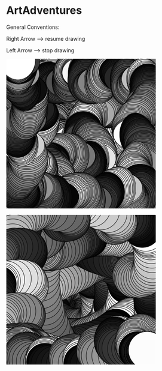 # ArtAdventures

General Conventions:

Right Arrow --> resume drawing

Left Arrow --> stop drawing

![circles](https://github.com/NoahTheCorgi/ArtAdventures/blob/master/images/eg1.png)

![moving ellipses](https://github.com/NoahTheCorgi/ArtAdventures/blob/master/images/eg2.png)

